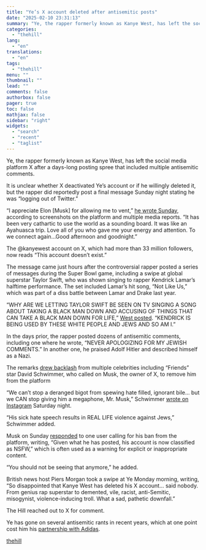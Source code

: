 ```yaml
---
title: "Ye’s X account deleted after antisemitic posts"
date: "2025-02-10 23:31:13"
summary: "Ye, the rapper formerly known as Kanye West, has left the social media platform X after a days-long posting spree that included multiple antisemitic comments. It is unclear whether X deactivated Ye’s account or if he willingly deleted it, but the rapper did reportedly post a final message Sunday night..."
categories:
  - "thehill"
lang:
  - "en"
translations:
  - "en"
tags:
  - "thehill"
menu: ""
thumbnail: ""
lead: ""
comments: false
authorbox: false
pager: true
toc: false
mathjax: false
sidebar: "right"
widgets:
  - "search"
  - "recent"
  - "taglist"
---
```


Ye, the rapper formerly known as Kanye West, has left the social media platform X after a days-long posting spree that included multiple antisemitic comments.

It is unclear whether X deactivated Ye’s account or if he willingly deleted it, but the rapper did reportedly post a final message Sunday night stating he was “logging out of Twitter.”

“I appreciate Elon [Musk] for allowing me to vent,” [he wrote Sunday](https://x.com/Kurrco/status/1888798207205061116/photo/1), according to screenshots on the platform and multiple media reports. “It has been very cathartic to use the world as a sounding board. It was like an Ayahuasca trip. Love all of you who gave me your energy and attention. To we connect again…Good afternoon and goodnight.”

The @kanyewest account on X, which had more than 33 million followers, now reads “This account doesn’t exist.”

The message came just hours after the controversial rapper posted a series of messages during the Super Bowl game, including a swipe at global superstar Taylor Swift, who was shown singing to rapper Kendrick Lamar’s halftime performance. The set included Lamar’s hit song, “Not Like Us,” which was part of a diss battle between Lamar and Drake last year.

“WHY ARE WE LETTING TAYLOR SWIFT BE SEEN ON TV SINGING A SONG ABOUT TAKING A BLACK MAN DOWN AND ACCUSING OF THINGS THAT CAN TAKE A BLACK MAN DOWN FOR LIFE,” [West posted](https://www.forbes.com/sites/maryroeloffs/2025/02/10/kanye-wests-x-account-goes-dark-after-hitler-praising-rant-jab-at-taylor-swift/). “KENDRICK IS BEING USED BY THESE WHITE PEOPLE AND JEWS AND SO AM I.”

In the days prior, the rapper posted dozens of antisemitic comments, including one where he wrote, “NEVER APOLOGIZING FOR MY JEWISH COMMENTS.” In another one, he praised Adolf Hitler and described himself as a Nazi.

The remarks [drew backlash](https://thehill.com/policy/technology/5134739-david-schwimmer-requests-elon-musk-remove-ye-hate-posts/) from multiple celebrities including “Friends” star David Schwimmer, who called on Musk, the owner of X, to remove him from the platform

“We can’t stop a deranged bigot from spewing hate filled, ignorant bile… but we CAN stop giving him a megaphone, Mr. Musk,” Schwimmer [wrote on Instagram](https://www.instagram.com/_schwim_/p/DF0_8pfyLt1/?img_index=1) Saturday night.

“His sick hate speech results in REAL LIFE violence against Jews,” Schwimmer added.

Musk on Sunday [responded](https://x.com/elonmusk/status/1888677517923332517?ref_src=twsrc%5Etfw%7Ctwcamp%5Etweetembed%7Ctwterm%5E1888677517923332517%7Ctwgr%5Ed8bd34ef0a63eb3d50f83a02651901afd495be95%7Ctwcon%5Es1_&ref_url=https%3A%2F%2Fwww.hindustantimes.com%2Fworld-news%2Fus-news%2Fkanye-west-x-account-deleted-elon-musk-fumes-as-rapper-thanks-him-for-allowing-me-to-vent-against-taylor-swift-101739185100697.html) to one user calling for his ban from the platform, writing, “Given what he has posted, his account is now classified as NSFW,” which is often used as a warning for explicit or inappropriate content.

“You should not be seeing that anymore,” he added.

British news host Piers Morgan took a swipe at Ye Monday morning, writing, “So disappointed that Kanye West has deleted his X account… said nobody. From genius rap superstar to demented, vile, racist, anti-Semitic, misogynist, violence-inducing troll. What a sad, pathetic downfall.”

The Hill reached out to X for comment.

Ye has gone on several antisemitic rants in recent years, which at one point cost him his [partnership with Adidas](https://thehill.com/blogs/in-the-know/3702800-adidas-breaks-with-ye-after-antisemitic-remarks/).

[thehill](https://thehill.com/policy/technology/5135788-kanye-west-x-platform-exit/)
